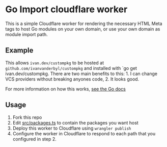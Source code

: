 # Go Import cloudflare worker

This is a simple Cloudflare worker for rendering the necessary HTML Meta tags to host Go modules on your own domain, or use your own domain as module import path.

## Example

This allows `ivan.dev/custompkg` to be hosted at `github.com/ivanvanderbyl/custompkg` and installed with `go get ivan.dev/custompkg. There are two main benefits to this: 1. I can change VCS providers without breaking anyones code, 2. It looks good.

For more information on how this works, [see the Go docs](https://pkg.go.dev/cmd/go#hdr-Remote_import_paths)

## Usage

1. Fork this repo
2. Edit [src/packages.ts](/src/packages.ts) to contain the packages you want host
3. Deploy this worker to Cloudflare using `wrangler publish`
4. Configure the worker in Cloudflare to respond to each path that you configured in step 2.
